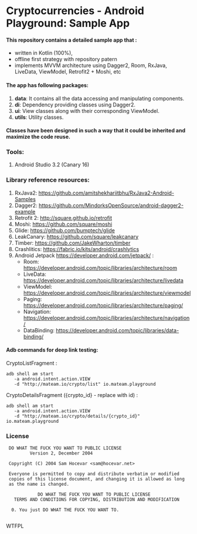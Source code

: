 # Cryptocurrencies -  Android Playground: Sample App

#### This repository contains a detailed sample app that : 
- written in Kotlin (100%),  
- offline first strategy with repository patern 
- implements MVVM architecture using Dagger2, Room, RxJava, LiveData, ViewModel, Retrofit2 + Moshi, etc

#### The app has following packages:
1. **data**: It contains all the data accessing and manipulating components.
2. **di**: Dependency providing classes using Dagger2.
3. **ui**: View classes along with their corresponding ViewModel.
4. **utils**: Utility classes.

#### Classes have been designed in such a way that it could be inherited and maximize the code reuse.

### Tools: 
1. Android Studio 3.2 (Canary 16)

### Library reference resources:
1. RxJava2: https://github.com/amitshekhariitbhu/RxJava2-Android-Samples
2. Dagger2: https://github.com/MindorksOpenSource/android-dagger2-example
3. Retrofit 2: http://square.github.io/retrofit
4. Moshi: https://github.com/square/moshi
5. Glide: https://github.com/bumptech/glide
6. LeakCanary: https://github.com/square/leakcanary
7. Timber: https://github.com/JakeWharton/timber
8. Crashlitics: https://fabric.io/kits/android/crashlytics
9. Android Jetpack https://developer.android.com/jetpack/  : 
   - Room: https://developer.android.com/topic/libraries/architecture/room
   - LiveData: https://developer.android.com/topic/libraries/architecture/livedata
   - ViewModel: https://developer.android.com/topic/libraries/architecture/viewmodel
   - Paging: https://developer.android.com/topic/libraries/architecture/paging/
   - Navigation: https://developer.android.com/topic/libraries/architecture/navigation/
   - DataBinding: https://developer.android.com/topic/libraries/data-binding/
     
#### Adb commands for deep link testing:
CryptoListFragment : 

```
adb shell am start 
   -a android.intent.action.VIEW 
   -d "http://mateam.io/crypto/list" io.mateam.playground
   ```
CryptoDetailsFragment ({crypto_id} - replace with id) :

```
adb shell am start 
   -a android.intent.action.VIEW 
   -d "http://mateam.io/crypto/details/{crypto_id}" io.mateam.playground 
  ```	
		
  
### License
```
 DO WHAT THE FUCK YOU WANT TO PUBLIC LICENSE 
         Version 2, December 2004 

 Copyright (C) 2004 Sam Hocevar <sam@hocevar.net> 

 Everyone is permitted to copy and distribute verbatim or modified 
 copies of this license document, and changing it is allowed as long 
 as the name is changed. 

            DO WHAT THE FUCK YOU WANT TO PUBLIC LICENSE 
   TERMS AND CONDITIONS FOR COPYING, DISTRIBUTION AND MODIFICATION 

  0. You just DO WHAT THE FUCK YOU WANT TO.
  
```
<a href="http://www.wtfpl.net/"><img
       src="http://www.wtfpl.net/wp-content/uploads/2012/12/wtfpl-badge-4.png"
       width="80" height="15" alt="WTFPL" /></a>
       
